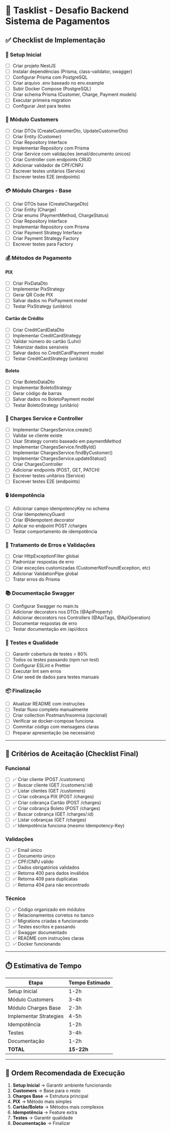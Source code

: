 # 📝 Tasklist - Desafio Backend Sistema de Pagamentos

## ✅ Checklist de Implementação

### 🔧 Setup Inicial

- [ ] Criar projeto NestJS
- [ ] Instalar dependências (Prisma, class-validator, swagger)
- [ ] Configurar Prisma com PostgreSQL
- [ ] Criar arquivo .env baseado no env.example
- [ ] Subir Docker Compose (PostgreSQL)
- [ ] Criar schema Prisma (Customer, Charge, Payment models)
- [ ] Executar primeira migration
- [ ] Configurar Jest para testes

### 👥 Módulo Customers

- [ ] Criar DTOs (CreateCustomerDto, UpdateCustomerDto)
- [ ] Criar Entity (Customer)
- [ ] Criar Repository Interface
- [ ] Implementar Repository com Prisma
- [ ] Criar Service com validações (email/documento únicos)
- [ ] Criar Controller com endpoints CRUD
- [ ] Adicionar validador de CPF/CNPJ
- [ ] Escrever testes unitários (Service)
- [ ] Escrever testes E2E (endpoints)

### 💳 Módulo Charges - Base

- [ ] Criar DTOs base (CreateChargeDto)
- [ ] Criar Entity (Charge)
- [ ] Criar enums (PaymentMethod, ChargeStatus)
- [ ] Criar Repository Interface
- [ ] Implementar Repository com Prisma
- [ ] Criar Payment Strategy Interface
- [ ] Criar Payment Strategy Factory
- [ ] Escrever testes para Factory

### 💰 Métodos de Pagamento

#### PIX

- [ ] Criar PixDataDto
- [ ] Implementar PixStrategy
- [ ] Gerar QR Code PIX
- [ ] Salvar dados no PixPayment model
- [ ] Testar PixStrategy (unitário)

#### Cartão de Crédito

- [ ] Criar CreditCardDataDto
- [ ] Implementar CreditCardStrategy
- [ ] Validar número do cartão (Luhn)
- [ ] Tokenizar dados sensíveis
- [ ] Salvar dados no CreditCardPayment model
- [ ] Testar CreditCardStrategy (unitário)

#### Boleto

- [ ] Criar BoletoDataDto
- [ ] Implementar BoletoStrategy
- [ ] Gerar código de barras
- [ ] Salvar dados no BoletoPayment model
- [ ] Testar BoletoStrategy (unitário)

### 🔄 Charges Service e Controller

- [ ] Implementar ChargesService.create()
- [ ] Validar se cliente existe
- [ ] Usar Strategy correto baseado em paymentMethod
- [ ] Implementar ChargesService.findById()
- [ ] Implementar ChargesService.findByCustomer()
- [ ] Implementar ChargesService.updateStatus()
- [ ] Criar ChargesController
- [ ] Adicionar endpoints (POST, GET, PATCH)
- [ ] Escrever testes unitários (Service)
- [ ] Escrever testes E2E (endpoints)

### 🔒 Idempotência

- [ ] Adicionar campo idempotencyKey no schema
- [ ] Criar IdempotencyGuard
- [ ] Criar @Idempotent decorator
- [ ] Aplicar no endpoint POST /charges
- [ ] Testar comportamento de idempotência

### 🎨 Tratamento de Erros e Validações

- [ ] Criar HttpExceptionFilter global
- [ ] Padronizar respostas de erro
- [ ] Criar exceções customizadas (CustomerNotFoundException, etc)
- [ ] Adicionar ValidationPipe global
- [ ] Tratar erros do Prisma

### 📚 Documentação Swagger

- [ ] Configurar Swagger no main.ts
- [ ] Adicionar decorators nos DTOs (@ApiProperty)
- [ ] Adicionar decorators nos Controllers (@ApiTags, @ApiOperation)
- [ ] Documentar respostas de erro
- [ ] Testar documentação em /api/docs

### 🧪 Testes e Qualidade

- [ ] Garantir cobertura de testes > 80%
- [ ] Todos os testes passando (npm run test)
- [ ] Configurar ESLint e Prettier
- [ ] Executar lint sem erros
- [ ] Criar seed de dados para testes manuais

### 📦 Finalização

- [ ] Atualizar README com instruções
- [ ] Testar fluxo completo manualmente
- [ ] Criar collection Postman/Insomnia (opcional)
- [ ] Verificar se docker-compose funciona
- [ ] Commitar código com mensagens claras
- [ ] Preparar apresentação (se necessário)

---

## 🎯 Critérios de Aceitação (Checklist Final)

### Funcional

- [ ] ✅ Criar cliente (POST /customers)
- [ ] ✅ Buscar cliente (GET /customers/:id)
- [ ] ✅ Listar clientes (GET /customers)
- [ ] ✅ Criar cobrança PIX (POST /charges)
- [ ] ✅ Criar cobrança Cartão (POST /charges)
- [ ] ✅ Criar cobrança Boleto (POST /charges)
- [ ] ✅ Buscar cobrança (GET /charges/:id)
- [ ] ✅ Listar cobranças (GET /charges)
- [ ] ✅ Idempotência funciona (mesmo Idempotency-Key)

### Validações

- [ ] ✅ Email único
- [ ] ✅ Documento único
- [ ] ✅ CPF/CNPJ válido
- [ ] ✅ Dados obrigatórios validados
- [ ] ✅ Retorna 400 para dados inválidos
- [ ] ✅ Retorna 409 para duplicatas
- [ ] ✅ Retorna 404 para não encontrado

### Técnico

- [ ] ✅ Código organizado em módulos
- [ ] ✅ Relacionamentos corretos no banco
- [ ] ✅ Migrations criadas e funcionando
- [ ] ✅ Testes escritos e passando
- [ ] ✅ Swagger documentado
- [ ] ✅ README com instruções claras
- [ ] ✅ Docker funcionando

---

## ⏱️ Estimativa de Tempo

| Etapa                  | Tempo Estimado |
| ---------------------- | -------------- |
| Setup Inicial          | 1-2h           |
| Módulo Customers       | 3-4h           |
| Módulo Charges Base    | 2-3h           |
| Implementar Strategies | 4-5h           |
| Idempotência           | 1-2h           |
| Testes                 | 3-4h           |
| Documentação           | 1-2h           |
| **TOTAL**              | **15-22h**     |

---

## 🚀 Ordem Recomendada de Execução

1. **Setup Inicial** → Garantir ambiente funcionando
2. **Customers** → Base para o resto
3. **Charges Base** → Estrutura principal
4. **PIX** → Método mais simples
5. **Cartão/Boleto** → Métodos mais complexos
6. **Idempotência** → Feature extra
7. **Testes** → Garantir qualidade
8. **Documentação** → Finalizar

